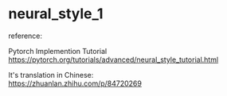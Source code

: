 # neural_style_1
reference:  

Pytorch Implemention Tutorial
https://pytorch.org/tutorials/advanced/neural_style_tutorial.html

It's translation in Chinese:    
https://zhuanlan.zhihu.com/p/84720269


